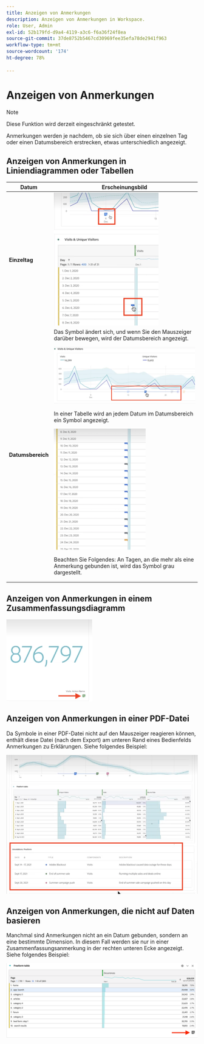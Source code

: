```yaml
---
title: Anzeigen von Anmerkungen
description: Anzeigen von Anmerkungen in Workspace.
role: User, Admin
exl-id: 52b179fd-d9a4-4119-a3c6-f6a36f24f8ea
source-git-commit: 37de8752b5467cd30969fee35efa78de2941f963
workflow-type: tm+mt
source-wordcount: '174'
ht-degree: 78%

---
```


# Anzeigen von Anmerkungen

>[!NOTE]
>
>Diese Funktion wird derzeit eingeschränkt getestet.

Anmerkungen werden je nachdem, ob sie sich über einen einzelnen Tag oder einen Datumsbereich erstrecken, etwas unterschiedlich angezeigt.

## Anzeigen von Anmerkungen in Liniendiagrammen oder Tabellen

| Datum | Erscheinungsbild |
| --- | --- |
| **Einzeltag** | ![](assets/single-day.png) |
| **Datumsbereich** | Das Symbol ändert sich, und wenn Sie den Mauszeiger darüber bewegen, wird der Datumsbereich angezeigt.<p>![](assets/multi-day.png)<p>In einer Tabelle wird an jedem Datum im Datumsbereich ein Symbol angezeigt.<p>![](assets/multi-day-table.png)<p>Beachten Sie Folgendes: An Tagen, an die mehr als eine Anmerkung gebunden ist, wird das Symbol grau dargestellt. |

## Anzeigen von Anmerkungen in einem Zusammenfassungsdiagramm

![](assets/ann-summary.png)

## Anzeigen von Anmerkungen in einer PDF-Datei

Da Symbole in einer PDF-Datei nicht auf den Mauszeiger reagieren können, enthält diese Datei (nach dem Export) am unteren Rand eines Bedienfelds Anmerkungen zu Erklärungen. Siehe folgendes Beispiel:

![](assets/ann-pdf.png)

## Anzeigen von Anmerkungen, die nicht auf Daten basieren

Manchmal sind Anmerkungen nicht an ein Datum gebunden, sondern an eine bestimmte Dimension. In diesem Fall werden sie nur in einer Zusammenfassungsanmerkung in der rechten unteren Ecke angezeigt. Siehe folgendes Beispiel:

![](assets/non-date.png)
